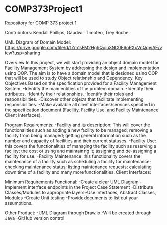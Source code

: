 # COMP373Project1
Repository for COMP 373 project 1.

Contributors: Kendall Phillips, Gaudwin Timoteo, Trey Roche

UML Diagram of Domain Model: https://drive.google.com/file/d/1Zm1sBM2HghQoju3NC0F6oRXxVnQqejAE/view?usp=sharing

Overview
In this project, we will start providing an object domain model for Facility Management System by addressing the design and implementation using OOP. The aim is to have a domain model that is designed using OOP that will be used to study Object relationship and Dependency.
Key Objectives
Based on the specification provided for a Facility Management System:
-Identify the main entities of the problem domain. 
-Identify their attributes. 
-Identify their relationships.
-Identify their roles and responsibilities.
-Discover other objects that facilitate implementing responsibilities. 
-Make available all client interfaces/services specified in the specification document (Facility, Facility Use, and Facility Maintenance Client Interfaces).

Program Requirements:
-Facility and its description: This will cover the functionalities such as adding a new facility to be managed; removing a facility from being managed; getting general information such as the number and capacity of facilities and their current statuses. 
-Facility Use: this covers the functionalities of managing the facility such as reserving a facility; the cost of using and maintaining it; assigning and de-assigning a facility for use.
-Facility Maintenance: this functionality covers the maintenance of a facility such as scheduling a facility for maintenance; checking maintenance status; listing maintenance requests; calculating down time of a facility and many more functionalities. Client Interfaces: 

Minimum Requirements
Functional:
-Create a clear UML Diagram
-Implement interface endpoints in the Project Case Statement
-Distribute Classes/Modules to appropriate layers
-Use Interfaces, Abstract Classes, Modules
-Create Unit testing
-Provide documents to list out your assumptions.

Other
Product:
-UML Diagram through Draw.io
-Will be created through Java
-GitHub version control

